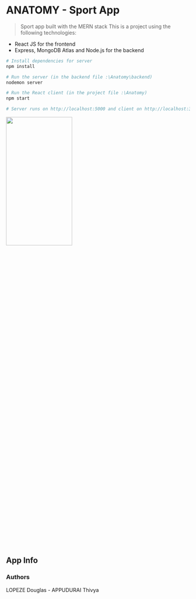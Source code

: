 # ANATOMY - Sport App

> Sport app built with the MERN stack
This is a project using the following technologies:
- React JS for the frontend
- Express, MongoDB Atlas and Node.js for the backend

```bash
# Install dependencies for server
npm install

# Run the server (in the backend file :\Anatomy\backend)
nodemon server

# Run the React client (in the project file :\Anatomy)
npm start

# Server runs on http://localhost:5000 and client on http://localhost:3000
```
<img id="screenshot" src="/src/components/Pages/Sport/Anatomy.gif" height="30%" width="60%">

## App Info

### Authors

LOPEZE Douglas - APPUDURAI Thivya
